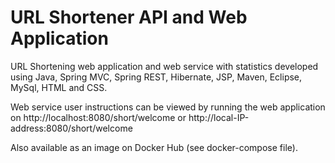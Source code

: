 #   URL Shortener API and Web Application

URL Shortening web application and web service with statistics developed using Java, Spring MVC, Spring REST, Hibernate, JSP, Maven, Eclipse, MySql, HTML and CSS. 

Web service user instructions can be viewed by running the web application on http://localhost:8080/short/welcome or http://local-IP-address:8080/short/welcome 

Also available as an image on Docker Hub (see docker-compose file).

